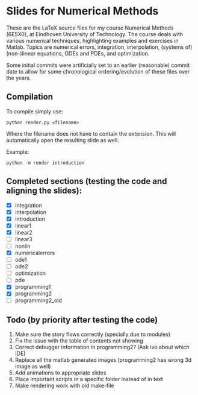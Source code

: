 # Slides for Numerical Methods
These are the LaTeX source files for my course Numerical Methods (6E5X0), at Eindhoven University of Technology. The course deals with various numerical techniques, highlighting examples and exercises in Matlab. Topics are numerical errors, integration, interpolation, (systems of) (non-)linear equations, ODEs and PDEs, and optimization.

Some initial commits were artificially set to an earlier (reasonable) commit date to allow for some chronological ordering/evolution of these files over the years. 

## Compilation
To compile simply use:

`python render.py <filename>`

Where the filename does not have to contain the extension. This will automatically open the resulting slide as well.

Example:

`python -m render introduction`

## Completed sections (testing the code and aligning the slides):
 - [x] integration
 - [x] interpolation
 - [x] introduction
 - [x] linear1
 - [x] linear2
 - [ ] linear3
 - [ ] nonlin
 - [x] numericalerrors
 - [ ] ode1
 - [ ] ode2
 - [ ] optimization
 - [ ] pde
 - [x] programming1
 - [x] programming2
 - [ ] programming2_old

## Todo (by priority after testing the code)
1. Make sure the story flows correctly (specially due to modules)
2. Fix the issue with the table of contents not showing
3. Correct debugger information in programming2? (Ask ivo about which IDE)
4. Replace all the matlab generated images (programming2 has wrong 3d image as well)
5. Add animations to appropriate slides
6. Place important scripts in a specific folder instead of in text
7. Make rendering work with old make-file